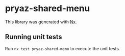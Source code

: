 # pryaz-shared-menu

This library was generated with [Nx](https://nx.dev).

## Running unit tests

Run `nx test pryaz-shared-menu` to execute the unit tests.
